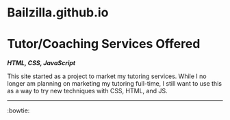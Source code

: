 # Bailzilla.github.io

# Tutor/Coaching Services Offered
***HTML, CSS, JavaScript***

This site started as a project to market my tutoring services. While I no longer am planning on marketing my tutoring full-time, I still want to use this as a way to try new techniques with CSS, HTML, and JS. 


---


:bowtie: